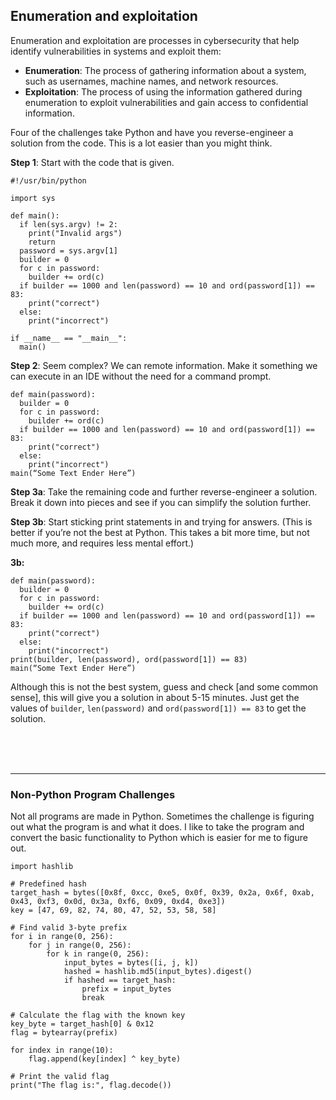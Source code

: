 ## Enumeration and exploitation
Enumeration and exploitation are processes in cybersecurity that help identify vulnerabilities in systems and exploit them:
* **Enumeration**: The process of gathering information about a system, such as usernames, machine names, and network resources. 
* **Exploitation**: The process of using the information gathered during enumeration to exploit vulnerabilities and gain access to confidential information.

Four of the challenges take Python and have you reverse-engineer a solution from the code. This is a lot easier than you might think. 

**Step 1**: Start with the code that is given. 
```
#!/usr/bin/python

import sys

def main():
  if len(sys.argv) != 2:
    print("Invalid args")
    return
  password = sys.argv[1]
  builder = 0
  for c in password:
    builder += ord(c)
  if builder == 1000 and len(password) == 10 and ord(password[1]) == 83:
    print("correct")
  else:
    print("incorrect")

if __name__ == "__main__":
  main()
```

**Step 2**: Seem complex? We can remote information. Make it something we can execute in an IDE without the need for a command prompt. 

```
def main(password):
  builder = 0
  for c in password:
    builder += ord(c)
  if builder == 1000 and len(password) == 10 and ord(password[1]) == 83:
    print("correct")
  else:
    print("incorrect")
main(“Some Text Ender Here”)
```

**Step 3a**: Take the remaining code and further reverse-engineer a solution. Break it down into pieces and see if you can simplify the solution further. 

**Step 3b**: Start sticking print statements in and trying for answers. (This is better if you’re not the best at Python. This takes a bit more time, but not much more, and requires less mental effort.) 

**3b:**
```
def main(password):
  builder = 0
  for c in password:
    builder += ord(c)
  if builder == 1000 and len(password) == 10 and ord(password[1]) == 83:
    print("correct")
  else:
    print("incorrect")
print(builder, len(password), ord(password[1]) == 83)
main(“Some Text Ender Here”)
```

Although this is not the best system, guess and check [and some common sense], this will give you a solution in about 5-15 minutes. Just get the values of ```builder```, ```len(password)``` and ```ord(password[1]) == 83``` to get the solution. 

</br></br></br>

---

### Non-Python Program Challenges

Not all programs are made in Python. Sometimes the challenge is figuring out what the program is and what it does. I like to take the program and convert the basic functionality to Python which is easier for me to figure out. 

```
import hashlib

# Predefined hash
target_hash = bytes([0x8f, 0xcc, 0xe5, 0x0f, 0x39, 0x2a, 0x6f, 0xab, 0x43, 0xf3, 0x0d, 0x3a, 0xf6, 0x09, 0xd4, 0xe3])
key = [47, 69, 82, 74, 80, 47, 52, 53, 58, 58]

# Find valid 3-byte prefix
for i in range(0, 256):
    for j in range(0, 256):
        for k in range(0, 256):
            input_bytes = bytes([i, j, k])
            hashed = hashlib.md5(input_bytes).digest()
            if hashed == target_hash:
                prefix = input_bytes
                break

# Calculate the flag with the known key
key_byte = target_hash[0] & 0x12
flag = bytearray(prefix)

for index in range(10):
    flag.append(key[index] ^ key_byte)

# Print the valid flag
print("The flag is:", flag.decode())

```
